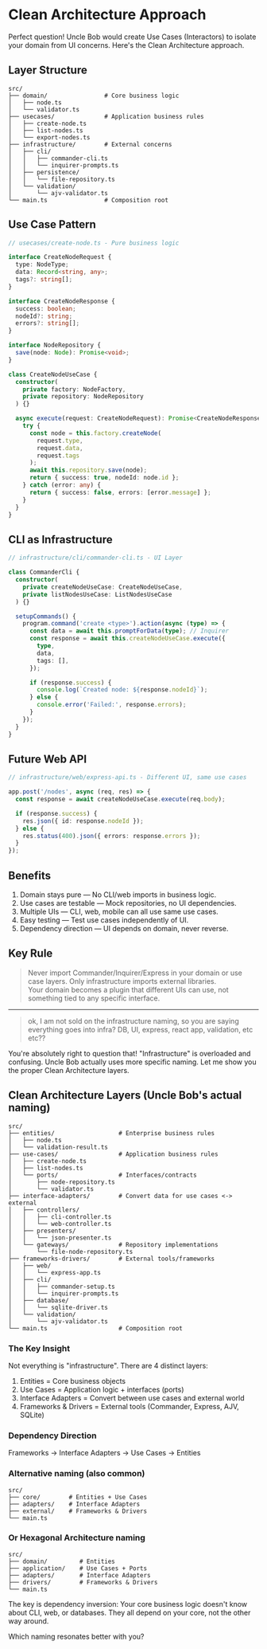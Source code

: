 # Clean Architecture Approach

Perfect question! Uncle Bob would create Use Cases (Interactors) to isolate your
domain from UI concerns. Here's the Clean Architecture approach.

## Layer Structure

```text
src/
├── domain/                # Core business logic
│   ├── node.ts
│   └── validator.ts
├── usecases/              # Application business rules
│   ├── create-node.ts
│   ├── list-nodes.ts
│   └── export-nodes.ts
├── infrastructure/        # External concerns
│   ├── cli/
│   │   ├── commander-cli.ts
│   │   └── inquirer-prompts.ts
│   ├── persistence/
│   │   └── file-repository.ts
│   └── validation/
│       └── ajv-validator.ts
└── main.ts                # Composition root
```

## Use Case Pattern

```typescript
// usecases/create-node.ts - Pure business logic

interface CreateNodeRequest {
  type: NodeType;
  data: Record<string, any>;
  tags?: string[];
}

interface CreateNodeResponse {
  success: boolean;
  nodeId?: string;
  errors?: string[];
}

interface NodeRepository {
  save(node: Node): Promise<void>;
}

class CreateNodeUseCase {
  constructor(
    private factory: NodeFactory,
    private repository: NodeRepository
  ) {}

  async execute(request: CreateNodeRequest): Promise<CreateNodeResponse> {
    try {
      const node = this.factory.createNode(
        request.type,
        request.data,
        request.tags
      );
      await this.repository.save(node);
      return { success: true, nodeId: node.id };
    } catch (error: any) {
      return { success: false, errors: [error.message] };
    }
  }
}
```

## CLI as Infrastructure

```typescript
// infrastructure/cli/commander-cli.ts - UI Layer

class CommanderCli {
  constructor(
    private createNodeUseCase: CreateNodeUseCase,
    private listNodesUseCase: ListNodesUseCase
  ) {}

  setupCommands() {
    program.command('create <type>').action(async (type) => {
      const data = await this.promptForData(type); // Inquirer
      const response = await this.createNodeUseCase.execute({
        type,
        data,
        tags: [],
      });

      if (response.success) {
        console.log(`Created node: ${response.nodeId}`);
      } else {
        console.error('Failed:', response.errors);
      }
    });
  }
}
```

## Future Web API

```typescript
// infrastructure/web/express-api.ts - Different UI, same use cases

app.post('/nodes', async (req, res) => {
  const response = await createNodeUseCase.execute(req.body);

  if (response.success) {
    res.json({ id: response.nodeId });
  } else {
    res.status(400).json({ errors: response.errors });
  }
});
```

## Benefits

1. Domain stays pure — No CLI/web imports in business logic.
2. Use cases are testable — Mock repositories, no UI dependencies.
3. Multiple UIs — CLI, web, mobile can all use same use cases.
4. Easy testing — Test use cases independently of UI.
5. Dependency direction — UI depends on domain, never reverse.

## Key Rule

> Never import Commander/Inquirer/Express in your domain or use case layers.
> Only infrastructure imports external libraries.  
> Your domain becomes a plugin that different UIs can use, not something tied to
> any specific interface.

---

> ok, I am not sold on the infrastructure naming, so you are saying everything
> goes into infra? DB, UI, express, react app, validation, etc etc??

You're absolutely right to question that! "Infrastructure" is overloaded and
confusing. Uncle Bob actually uses more specific naming. Let me show you the
proper Clean Architecture layers.

## Clean Architecture Layers (Uncle Bob's actual naming)

```text
src/
├── entities/                  # Enterprise business rules
│   ├── node.ts
│   └── validation-result.ts
├── use-cases/                 # Application business rules
│   ├── create-node.ts
│   ├── list-nodes.ts
│   └── ports/                 # Interfaces/contracts
│       ├── node-repository.ts
│       └── validator.ts
├── interface-adapters/        # Convert data for use cases <-> external
│   ├── controllers/
│   │   ├── cli-controller.ts
│   │   └── web-controller.ts
│   ├── presenters/
│   │   └── json-presenter.ts
│   └── gateways/              # Repository implementations
│       └── file-node-repository.ts
├── frameworks-drivers/        # External tools/frameworks
│   ├── web/
│   │   └── express-app.ts
│   ├── cli/
│   │   ├── commander-setup.ts
│   │   └── inquirer-prompts.ts
│   ├── database/
│   │   └── sqlite-driver.ts
│   └── validation/
│       └── ajv-validator.ts
└── main.ts                    # Composition root
```

### The Key Insight

Not everything is "infrastructure". There are 4 distinct layers:

1. Entities = Core business objects
2. Use Cases = Application logic + interfaces (ports)
3. Interface Adapters = Convert between use cases and external world
4. Frameworks & Drivers = External tools (Commander, Express, AJV, SQLite)

### Dependency Direction

Frameworks → Interface Adapters → Use Cases → Entities

### Alternative naming (also common)

```text
src/
├── core/        # Entities + Use Cases
├── adapters/    # Interface Adapters
├── external/    # Frameworks & Drivers
└── main.ts
```

### Or Hexagonal Architecture naming

```text
src/
├── domain/         # Entities
├── application/    # Use Cases + Ports
├── adapters/       # Interface Adapters
├── drivers/        # Frameworks & Drivers
└── main.ts
```

The key is dependency inversion: Your core business logic doesn't know about
CLI, web, or databases. They all depend on your core, not the other way around.

Which naming resonates better with you?
